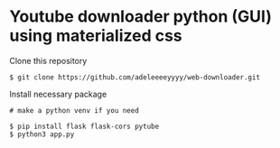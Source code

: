 # Youtube downloader python (GUI) using materialized css
 Clone this repository 
```
$ git clone https://github.com/adeleeeeyyyy/web-downloader.git
```
Install necessary package
```
# make a python venv if you need

$ pip install flask flask-cors pytube
$ python3 app.py
```
